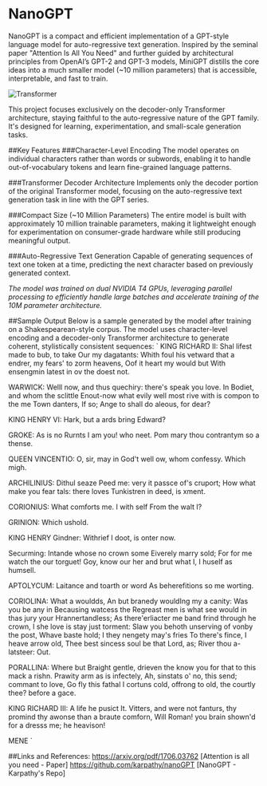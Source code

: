 # NanoGPT

NanoGPT is a compact and efficient implementation of a GPT-style language model for auto-regressive text generation. Inspired by the seminal paper "Attention Is All You Need" and further guided by architectural principles from OpenAI’s GPT-2 and GPT-3 models, MiniGPT distills the core ideas into a much smaller model (~10 million parameters) that is accessible, interpretable, and fast to train.

![Transformer]([https://i.imgur.com/yourimageid.png](https://slds-lmu.github.io/seminar_nlp_ss20/attention-and-self-attention-for-nlp.html))

This project focuses exclusively on the decoder-only Transformer architecture, staying faithful to the auto-regressive nature of the GPT family. It's designed for learning, experimentation, and small-scale generation tasks.

##Key Features
###Character-Level Encoding
The model operates on individual characters rather than words or subwords, enabling it to handle out-of-vocabulary tokens and learn fine-grained language patterns.

###Transformer Decoder Architecture
Implements only the decoder portion of the original Transformer model, focusing on the auto-regressive text generation task in line with the GPT series.

###Compact Size (~10 Million Parameters)
The entire model is built with approximately 10 million trainable parameters, making it lightweight enough for experimentation on consumer-grade hardware while still producing meaningful output.

###Auto-Regressive Text Generation
Capable of generating sequences of text one token at a time, predicting the next character based on previously generated context.

*The model was trained on dual NVIDIA T4 GPUs, leveraging parallel processing to efficiently handle large batches and accelerate training of the 10M parameter architecture.*

##Sample Output
Below is a sample generated by the model after training on a Shakespearean-style corpus. The model uses character-level encoding and a decoder-only Transformer architecture to generate coherent, stylistically consistent sequences:
`
KING RICHARD II:
Shal lifest made to bub, to take Our my dagatants:
Whith foul his vetward that a endrer, my fears' to zorm heavens,
Oof it heart my would but
With ensengmin latest in ov the doest not.

WARWICK:
Welll now, and thus quechiry: there's speak you love.
In Bodiet, and whom the sclittle
Enout-now what evily well most rive with is compon to the me
Town danters, If so;
Ange to shall do aleous, for dear?

KING HENRY VI:
Hark, but a
ards bring Edward?

GROKE:
As is no Rurnts I am you! who neet.
Pom mary thou contrantym so a thense.

QUEEN VINCENTIO:
O, sir, may in God't well ow, whom confessy.
Which migh.

ARCHILINIUS:
Dithul seaze Peed me: very it passce of's cruport;
How what make you fear tals: there loves
Tunkistren in deed, is xment.

CORIONIUS:
What comforts me. I with self From the walt I?

GRINION:
Which ushold.

KING HENRY Gindner:
Withrief I doot, is onter now.

Securming:
Intande whose no crown some Eiverely marry sold;
For for me watch the
our torguet! Goy, know our her and brut what I, I huself as humsell.

APTOLYCUM:
Laitance and toarth or word
As beherefitions so me worting.

CORIOLINA:
What a wouldds,
An but branedy wouldIng my a canity:
Was you be any in Becausing watcess the Regreast men is what see would in thas jury your Hrannertandless;
As there'erliacter me band frind through he crown, I she love is stay just torment:
Slaw you behoth unserving of vonby the post,
Whave baste hold; I they nengety may's fries
To there's fince, I heave arrow old,
Thee best sincess soul be
that Lord, as;
River thou a-latsteer:
Out.

PORALLINA:
Where but
Braight gentle, drieven the know you
for that to this mack a rishn. Prawity arm as is infectely,
Ah, sinstats o' no, this send; commant to love,
Go fly this fathal
I cortuns cold, offrong to old, the courtly thee? before a gace.

KING RICHARD III:
A life he pusict
It. Vitters, and were not fanturs, thy promind thy awonse than a braute comforn,
Will Roman! you brain shown'd for a dresss me; he heavison!


MENE
`

##Links and References:
https://arxiv.org/pdf/1706.03762 [Attention is all you need - Paper]
https://github.com/karpathy/nanoGPT [NanoGPT - Karpathy's Repo]
